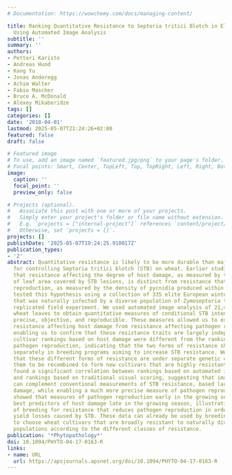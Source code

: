 ```yaml
---
# Documentation: https://wowchemy.com/docs/managing-content/

title: Ranking Quantitative Resistance to Septoria tritici Blotch in Elite Wheat Cultivars
  Using Automated Image Analysis
subtitle: ''
summary: ''
authors:
- Petteri Karisto
- Andreas Hund
- Kang Yu
- Jonas Anderegg
- Achim Walter
- Fabio Mascher
- Bruce A. McDonald
- Alexey Mikaberidze
tags: []
categories: []
date: '2018-04-01'
lastmod: 2025-05-07T21:24:26+02:00
featured: false
draft: false

# Featured image
# To use, add an image named `featured.jpg/png` to your page's folder.
# Focal points: Smart, Center, TopLeft, Top, TopRight, Left, Right, BottomLeft, Bottom, BottomRight.
image:
  caption: ''
  focal_point: ''
  preview_only: false

# Projects (optional).
#   Associate this post with one or more of your projects.
#   Simply enter your project's folder or file name without extension.
#   E.g. `projects = ["internal-project"]` references `content/project/deep-learning/index.md`.
#   Otherwise, set `projects = []`.
projects: []
publishDate: '2025-05-07T19:24:25.910017Z'
publication_types:
- '2'
abstract: Quantitative resistance is likely to be more durable than major gene resistance
  for controlling Septoria tritici blotch (STB) on wheat. Earlier studies hypothesized
  that resistance affecting the degree of host damage, as measured by the percentage
  of leaf area covered by STB lesions, is distinct from resistance that affects pathogen
  reproduction, as measured by the density of pycnidia produced within lesions. We
  tested this hypothesis using a collection of 335 elite European winter wheat cultivars
  that was naturally infected by a diverse population of Zymoseptoria tritici in a
  replicated field experiment. We used automated image analysis of 21,420 scanned
  wheat leaves to obtain quantitative measures of conditional STB intensity that were
  precise, objective, and reproducible. These measures allowed us to explicitly separate
  resistance affecting host damage from resistance affecting pathogen reproduction,
  enabling us to confirm that these resistance traits are largely independent. The
  cultivar rankings based on host damage were different from the rankings based on
  pathogen reproduction, indicating that the two forms of resistance should be considered
  separately in breeding programs aiming to increase STB resistance. We hypothesize
  that these different forms of resistance are under separate genetic control, enabling
  them to be recombined to form new cultivars that are highly resistant to STB. We
  found a significant correlation between rankings based on automated image analysis
  and rankings based on traditional visual scoring, suggesting that image analysis
  can complement conventional measurements of STB resistance, based largely on host
  damage, while enabling a much more precise measure of pathogen reproduction. We
  showed that measures of pathogen reproduction early in the growing season were the
  best predictors of host damage late in the growing season, illustrating the importance
  of breeding for resistance that reduces pathogen reproduction in order to minimize
  yield losses caused by STB. These data can already be used by breeding programs
  to choose wheat cultivars that are broadly resistant to naturally diverse Z. tritici
  populations according to the different classes of resistance.
publication: '*Phytopathology*'
doi: 10.1094/PHYTO-04-17-0163-R
links:
- name: URL
  url: https://apsjournals.apsnet.org/doi/10.1094/PHYTO-04-17-0163-R
---
```

